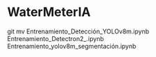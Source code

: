 # WaterMeterIA
git mv Entrenamiento_Detección_YOLOv8m.ipynb Entrenamiento_Detectron2_.ipynb Entrenamiento_yolov8m_segmentación.ipynb